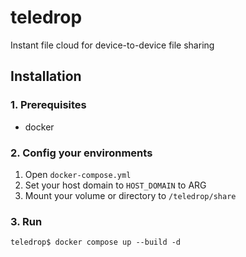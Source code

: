 # teledrop
Instant file cloud for device-to-device file sharing
## Installation
### 1. Prerequisites
* docker
### 2. Config your environments
1. Open `docker-compose.yml`
2. Set your host domain to `HOST_DOMAIN` to ARG
3. Mount your volume or directory to `/teledrop/share`
### 3. Run
```
teledrop$ docker compose up --build -d
```
